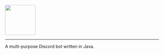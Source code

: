 <img src="https://git.frzn.dev/fwoppydwisk/doki/raw/branch/master/repo-assets/logo-alt.svg" alt="" height="100" align="center"/>
<hr>
A multi-purpose Discord bot written in Java.